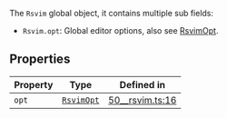 The `Rsvim` global object, it contains multiple sub fields:

- `Rsvim.opt`: Global editor options, also see [RsvimOpt](RsvimOpt.md).

## Properties

| Property | Type | Defined in |
| ------ | ------ | ------ |
| `opt` | [`RsvimOpt`](RsvimOpt.md) | [50\_\_rsvim.ts:16](https://github.com/rsvim/rsvim/blob/913b4f141a869533f584487316d2598495e6f9bc/src/js/runtime/50__rsvim.ts#L16) |
